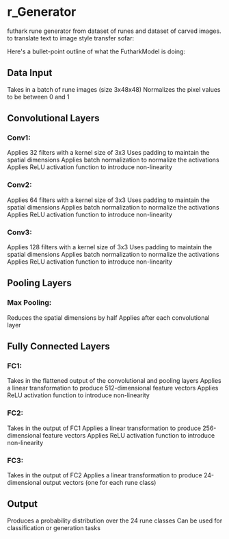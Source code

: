 # r_Generator
futhark rune generator from dataset of runes and dataset of carved images. to translate text to image style transfer
sofar:

Here's a bullet-point outline of what the FutharkModel is doing:
## Data Input
  Takes in a batch of rune images (size 3x48x48)
  Normalizes the pixel values to be between 0 and 1
## Convolutional Layers
### Conv1:
  Applies 32 filters with a kernel size of 3x3
  Uses padding to maintain the spatial dimensions
  Applies batch normalization to normalize the activations
  Applies ReLU activation function to introduce non-linearity
### Conv2:
  Applies 64 filters with a kernel size of 3x3
  Uses padding to maintain the spatial dimensions
  Applies batch normalization to normalize the activations
  Applies ReLU activation function to introduce non-linearity
### Conv3:
  Applies 128 filters with a kernel size of 3x3
  Uses padding to maintain the spatial dimensions
  Applies batch normalization to normalize the activations
  Applies ReLU activation function to introduce non-linearity
## Pooling Layers
### Max Pooling:
  Reduces the spatial dimensions by half
  Applies after each convolutional layer
## Fully Connected Layers
### FC1:
  Takes in the flattened output of the convolutional and pooling layers
  Applies a linear transformation to produce 512-dimensional feature vectors
  Applies ReLU activation function to introduce non-linearity
### FC2:
  Takes in the output of FC1
  Applies a linear transformation to produce 256-dimensional feature vectors
  Applies ReLU activation function to introduce non-linearity
### FC3:
  Takes in the output of FC2
  Applies a linear transformation to produce 24-dimensional output vectors (one for each rune class)
## Output
  Produces a probability distribution over the 24 rune classes
  Can be used for classification or generation tasks
